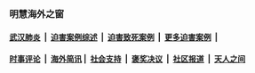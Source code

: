 
### 明慧海外之窗

####  [武汉肺炎](indexes/365.md?t=01051400) &nbsp;|&nbsp;  [迫害案例综述](indexes/328.md?t=01051400) &nbsp;|&nbsp; [迫害致死案例](indexes/277.md?t=01051400)  &nbsp;|&nbsp; [更多迫害案例](indexes/81.md?t=01051400)  &nbsp;|&nbsp; 
####  [时事评论](indexes/251.md?t=01051400) &nbsp;|&nbsp; [海外简讯](indexes/245.md?t=01051400)&nbsp;|&nbsp;  [社会支持](indexes/140.md?t=01051400) &nbsp;|&nbsp; [褒奖决议](indexes/282.md?t=01051400) &nbsp;|&nbsp; [社区报道](indexes/91.md?t=01051400)  &nbsp;|&nbsp; [天人之间](indexes/78.md?t=01051400) 


